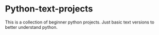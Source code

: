 # Python-text-projects

This is a collection of beginner python projects. Just basic text versions to better understand python.
